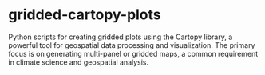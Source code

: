 # gridded-cartopy-plots
Python scripts for creating gridded plots using the Cartopy library, a powerful tool for geospatial data processing and visualization. The primary focus is on generating multi-panel or gridded maps, a common requirement in climate science and geospatial analysis.
